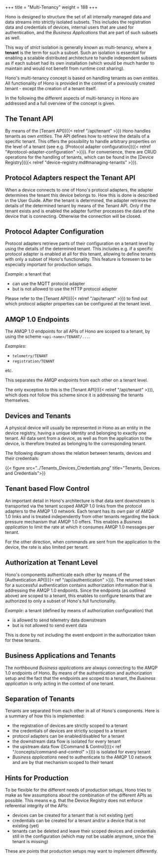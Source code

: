 +++
title = "Multi-Tenancy"
weight = 188
+++

Hono is designed to structure the set of all internally managed data and data streams into strictly isolated subsets. 
This includes the registration data and credentials of devices, internal users that are used for authentication, 
and the *Business Applications* that are part of such subsets as well.

This way of *strict* isolation is generally known as multi-tenancy, where a **tenant** is the term for such a subset.
Such an isolation is essential for enabling a scalable distributed architecture to handle independent subsets as if each subset had its
own installation (which would be much harder to maintain and would not benefit from runtime cost sharing).

Hono's multi-tenancy concept is based on handling tenants as own *entities*. All functionality of Hono is 
provided in the context of a previously created tenant - except the creation of a tenant itself. 

In the following the different aspects of multi-tenancy in Hono are addressed and a full overview of the concept is given.

## The Tenant API

By means of the [Tenant API]({{< relref "/api/tenant" >}}) Hono handles tenants as own *entities*.
The API defines how to *retrieve* the details of a specific tenant. This offers the possibility to handle arbitrary
properties on the level of a tenant (see e.g. [Protocol adapter configuration]({{< relref "#protocol-adapter-configuration" >}})).
For convenience, there are CRUD operations for the handling of tenants, which can be found in the 
[Device Registry]({{< relref "device-registry.md#managing-tenants" >}}).

## Protocol Adapters respect the Tenant API

When a device connects to one of Hono's protocol adapters, the adapter determines the tenant this device belongs to.
How this is done is described in the User Guide.
After the tenant is determined, the adapter retrieves the details of the determined tenant by means of the Tenant API.
Only if the tenant exists and is enabled the adapter further processes the data of the device that is connecting. Otherwise
the connection will be closed.

## Protocol Adapter Configuration

Protocol adapters retrieve parts of their configuration on a tenant level by using the details of the determined tenant.
This includes e.g. if a specific protocol adapter is enabled at all for this tenant, allowing to define tenants with 
only a subset of Hono's functionality. This feature is foreseen to be especially important for production setups.

*Example*: a tenant that

- can use the MQTT protocol adapter
- but is not allowed to use the HTTP protocol adapter


Please refer to the [Tenant API]({{< relref "/api/tenant" >}}) to find out which protocol adapter properties 
can be configured at the tenant level.

## AMQP 1.0 Endpoints

The AMQP 1.0 endpoints for all APIs of Hono are scoped to a tenant, by using the scheme `<api-name>/TENANT/...`.

*Examples*:

- `telemetry/TENANT`
- `registration/TENANT`

etc.

This separates the AMQP endpoints from each other on a tenant level.

The only exception to this is the [Tenant API]({{< relref "/api/tenant" >}}), which does not follow this scheme since it
is addressing the tenants themselves.   

## Devices and Tenants

A physical device will usually be represented in Hono as an entity in the device registry, having a unique identity 
and belonging to exactly one tenant. All data sent from a device, as well as from the application to the device, 
is therefore treated as belonging to the corresponding tenant.

The following diagram shows the relation between tenants, devices and their credentials:

{{< figure src="../Tenants_Devices_Credentials.png" title="Tenants, Devices and Credentials">}}


## Tenant based Flow Control

An important detail in Hono's architecture is that data sent downstream is transported via the tenant
scoped AMQP 1.0 links from the protocol adapters to the AMQP 1.0 network.
Each tenant has its own pair of AMQP 1.0 links and is treated 
independently from other tenants regarding the back pressure mechanism that AMQP 1.0 offers.
This enables a *Business application* to limit the rate at which it consumes AMQP 1.0 messages per tenant.

For the other direction, when commands are sent from the application to the device, the rate is also limited per tenant.
 
## Authorization at Tenant Level

Hono's components authenticate each other by means of the [Authentication API]({{< ref "/api/authentication" >}}).
The returned token for a successful authentication contains authorization information that is addressing the AMQP 1.0
endpoints. Since the endpoints (as outlined above) are scoped to a tenant, this enables to configure tenants that are
authorized to only a subset of Hono's full functionality.

*Example*: a tenant (defined by means of authorization configuration) that 

- is allowed to send telemetry data downstream
- but is not allowed to send event data

This is done by not including the event endpoint in the authorization token for these tenants.

## Business Applications and Tenants

The northbound *Business applications* are always connecting to the AMQP 1.0 endpoints of Hono.
By means of the authentication and authorization setup and the fact that the endpoints are scoped to a tenant, the 
*Business application* is only acting in the context of one tenant.


## Separation of Tenants

Tenants are separated from each other in all of Hono's components. 
Here is a summary of how this is implemented:

- the registration of devices are strictly scoped to a tenant
- the credentials of devices are strictly scoped to a tenant
- protocol adapters can be enabled/disabled for a tenant 
- the downstream data flow is isolated for every tenant
- the upstream data flow ([Command &amp; Control]({{< ref "/concepts/command-and-control" >}})) is isolated for every tenant
- *Business applications* need to authenticate to the AMQP 1.0 network and are by that mechanism scoped to their tenant
 
## Hints for Production

To be flexible for the different needs of production setups, Hono tries to make as few assumptions about the combination
of the different APIs as possible.
This means e.g. that the Device Registry does not enforce referential integrity of the APIs:

- devices can be created for a tenant that is not existing (yet)
- credentials can be created for a tenant and/or a device that is not existing (yet)
- tenants can be deleted and leave their scoped devices and credentials still in the configuration (which may not be usable
  anymore, since the tenant is missing)

These are points that production setups may want to implement differently.
